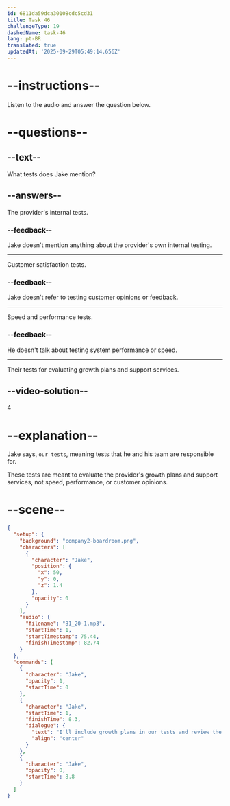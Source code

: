 ```yaml
---
id: 6811da59dca30108cdc5cd31
title: Task 46
challengeType: 19
dashedName: task-46
lang: pt-BR
translated: true
updatedAt: '2025-09-29T05:49:14.656Z'
---
```


<!-- (Audio) Jake: I'll include growth plans in our tests and review the support services to see how helpful they are with tech issues. -->

# --instructions--

Listen to the audio and answer the question below.

# --questions--

## --text--

What tests does Jake mention?

## --answers--

The provider's internal tests.

### --feedback--

Jake doesn't mention anything about the provider's own internal testing.

---

Customer satisfaction tests.

### --feedback--

Jake doesn't refer to testing customer opinions or feedback.

---

Speed and performance tests.

### --feedback--

He doesn't talk about testing system performance or speed.

---

Their tests for evaluating growth plans and support services.

## --video-solution--

4

# --explanation--

Jake says, `our tests`, meaning tests that he and his team are responsible for.

These tests are meant to evaluate the provider's growth plans and support services, not speed, performance, or customer opinions.

# --scene--

```json
{
  "setup": {
    "background": "company2-boardroom.png",
    "characters": [
      {
        "character": "Jake",
        "position": {
          "x": 50,
          "y": 0,
          "z": 1.4
        },
        "opacity": 0
      }
    ],
    "audio": {
      "filename": "B1_20-1.mp3",
      "startTime": 1,
      "startTimestamp": 75.44,
      "finishTimestamp": 82.74
    }
  },
  "commands": [
    {
      "character": "Jake",
      "opacity": 1,
      "startTime": 0
    },
    {
      "character": "Jake",
      "startTime": 1,
      "finishTime": 8.3,
      "dialogue": {
        "text": "I'll include growth plans in our tests and review the support services to see how helpful they are with tech issues.",
        "align": "center"
      }
    },
    {
      "character": "Jake",
      "opacity": 0,
      "startTime": 8.8
    }
  ]
}
```
